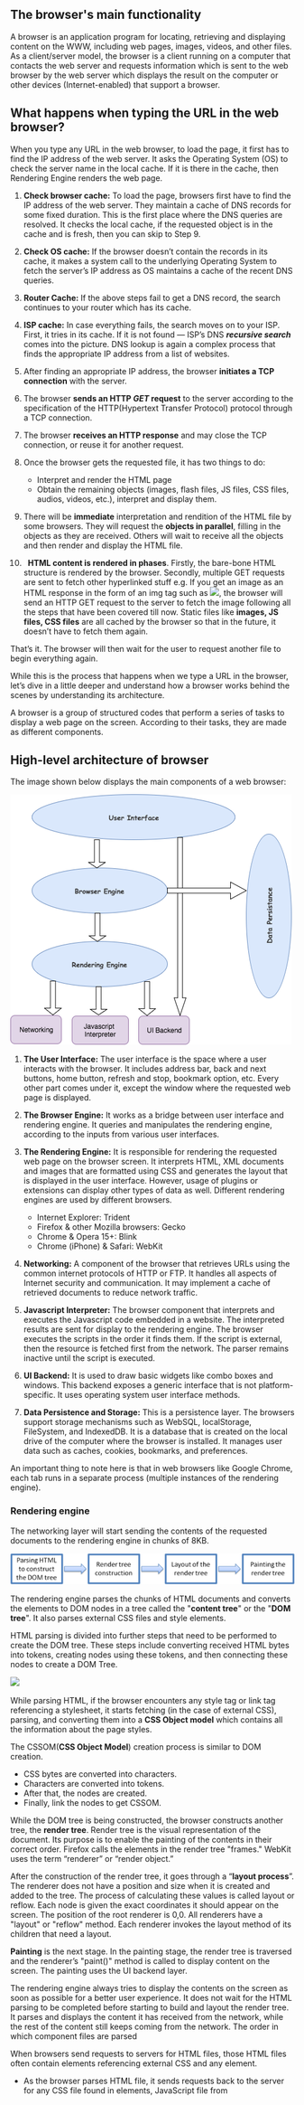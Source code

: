 ## The browser's main functionality

A browser is an application program for locating, retrieving and displaying content on the WWW, including web pages, images, videos, and other files. As a client/server model, the browser is a client running on a computer that contacts the web server and requests information which is sent to the web browser by the web server which displays the result on the computer or other devices (Internet-enabled) that support a browser.


## What happens when typing the URL in the web browser?

When you type any URL in the web browser, to load the page, it first has to find the IP address of the web server. It asks the Operating System (OS) to check the server name in the local cache. If it is there in the cache, then Rendering Engine renders the web page.

1. **Check browser cache:** To load the page, browsers first have to find the IP address of the web server. They maintain a cache of DNS records for some fixed duration. This is the first place where the DNS queries are resolved. It checks the local cache, if the requested object is in the cache and is fresh, then you can skip to Step 9.
2. **Check OS cache:** If the browser doesn’t contain the records in its cache, it makes a system call to the underlying Operating System to fetch the server’s IP address as OS maintains a cache of the recent DNS queries.
3. **Router Cache:** If the above steps fail to get a DNS record, the search continues to your router which has its cache.
4. **ISP cache:** In case everything fails, the search moves on to your ISP. First, it tries in its cache. If it is not found — ISP’s DNS ***recursive search*** comes into the picture. DNS lookup is again a complex process that finds the appropriate IP address from a list of websites. 
5. After finding an appropriate IP address, the browser **initiates a TCP connection** with the server.
6. The browser **sends an HTTP *GET* request** to the server according to the specification of the HTTP(Hypertext Transfer Protocol) protocol through a TCP connection.
7. The browser **receives an HTTP response** and may close the TCP connection, or reuse it for another request.
8. Once the browser gets the requested file, it has two things to do: 
    * Interpret and render the HTML page
    * Obtain the remaining objects (images, flash files, JS files, CSS files, audios, videos, etc.), interpret and display them.


9. There will be **immediate** interpretation and rendition of the HTML file by some browsers. They will request the **objects in parallel**, filling in the objects as they are received. Others will wait to receive all the objects and then render and display the HTML file.

10. ` `**HTML content is rendered in phases**. Firstly, the bare-bone HTML structure is rendered by the browser. Secondly, multiple GET requests are sent to fetch other hyperlinked stuff e.g. If you get an image as an HTML response in the form of an img tag such as <img src=”/assets/img/set.png” />, the browser will send an HTTP GET request to the server to fetch the image following all the steps that have been covered till now. Static files like **images, JS files, CSS files** are all cached by the browser so that in the future, it doesn’t have to fetch them again.

That’s it. The browser will then wait for the user to request another file to begin everything again.

While this is the process that happens when we type a URL in the browser, let’s dive in a little deeper and understand how a browser works behind the scenes by understanding its architecture.

A browser is a group of structured codes that perform a series of tasks to display a web page on the screen. According to their tasks, they are made as different components.


## High-level architecture of browser

The image shown below displays the main components of a web browser:

![](browser-components.png)

1. **The User Interface:** The user interface is the space where a user interacts with the browser. It includes address bar, back and next buttons, home button, refresh and stop, bookmark option, etc. Every other part comes under it, except the window where the requested web page is displayed.
2. **The Browser Engine:** It works as a bridge between user interface and rendering engine. It queries and manipulates the rendering engine, according to the inputs from various user interfaces.
3. **The Rendering Engine:** It is responsible for rendering the requested web page on the browser screen. It interprets HTML, XML documents and images that are formatted using CSS and generates the layout that is displayed in the user interface. However, usage of plugins or extensions can display other types of data as well. Different rendering engines are used by different browsers. 
    *   Internet Explorer: Trident
    *   Firefox & other Mozilla browsers: Gecko
    *   Chrome & Opera 15+: Blink
    *   Chrome (iPhone) & Safari: WebKit


4. **Networking:** A component of the browser that retrieves URLs using the common internet protocols of HTTP or FTP. It handles all aspects of Internet security and communication. It may implement a cache of retrieved documents to reduce network traffic.
5. **Javascript Interpreter:** The browser component that interprets and executes the Javascript code embedded in a website. The interpreted results are sent for display to the rendering engine. The browser executes the scripts in the order it finds them. If the script is external, then the resource is fetched first from the network. The parser remains inactive until the script is executed.
6. **UI Backend:** It is used to draw basic widgets like combo boxes and windows. This backend exposes a generic interface that is not platform-specific. It uses operating system user interface methods.
7. **Data Persistence and Storage:** This is a persistence layer. The browsers support storage mechanisms such as WebSQL, localStorage, FileSystem, and IndexedDB. It is a database that is created on the local drive of the computer where the browser is installed. It manages user data such as caches, cookies, bookmarks, and preferences.

An important thing to note here is that in web browsers like Google Chrome, each tab runs in a separate process (multiple instances of the rendering engine).


### Rendering engine

The networking layer will start sending the contents of the requested documents to the rendering engine in chunks of 8KB.

![](rendering-engine.png)

The rendering engine parses the chunks of HTML documents and converts the elements to DOM nodes in a tree called the "**content tree**" or the "**DOM tree**". It also parses external CSS files and style elements. 

HTML parsing is divided into further steps that need to be performed to create the DOM tree. These steps include converting received HTML bytes into tokens, creating nodes using these tokens, and then connecting these nodes to create a DOM Tree. 

![](parsing.png)

While parsing HTML, if the browser encounters any style tag or link tag referencing a stylesheet, it starts fetching (in the case of external CSS), parsing, and converting them into a **CSS Object model** which contains all the information about the page styles.

The CSSOM(**CSS Object Model**) creation process is similar to DOM creation.
- CSS bytes are converted into characters.
- Characters are converted into tokens.
- After that, the nodes are created.
- Finally, link the nodes to get CSSOM.

While the DOM tree is being constructed, the browser constructs another tree, the **render tree**. Render tree is the visual representation of the document. Its purpose is to enable the painting of the contents in their correct order. Firefox calls the elements in the render tree "frames." WebKit uses the term “renderer” or “render object.”

After the construction of the render tree, it goes through a “**layout process**”. The renderer does not have a position and size when it is created and added to the tree. The process of calculating these values is called layout or reflow. Each node is given the exact coordinates it should appear on the screen. The position of the root renderer is 0,0. All renderers have a "layout" or "reflow" method. Each renderer invokes the layout method of its children that need a layout.

**Painting** is the next stage. In the painting stage, the render tree is traversed and the renderer’s "paint()" method is called to display content on the screen. The painting uses the UI backend layer.

The rendering engine always tries to display the contents on the screen as soon as possible for a better user experience. It does not wait for the HTML parsing to be completed before starting to build and layout the render tree. It parses and displays the content it has received from the network, while the rest of the content still keeps coming from the network. The order in which component files are parsed

When browsers send requests to servers for HTML files, those HTML files often contain elements referencing external CSS and any element.

- As the browser parses HTML file, it sends requests back to the server for any CSS file found in elements, JavaScript file from <script> elements. Then, it parses the CSS and JavaScript.
- The browser generates an in-memory DOM tree from the parsed HTML, CSSOM structure from the parsed CSS, and compiles and executes the parsed JavaScript.
- As the browser builds the DOM tree, applies the styles from the CSSOM tree and executes the JavaScript, a visual representation of the page is painted on the screen, and the user sees the page content and can begin to interact with it.
